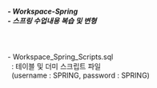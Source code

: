 <h5>
- Workspace-Spring<br>
- 스프링 수업내용 복습 및 변형<br>
</h5>

<br>

<p>
- Workspace_Spring_Scripts.sql<br>
&nbsp;&nbsp;: 테이블 및 더미 스크립트 파일<br>
&nbsp;&nbsp;(username : SPRING, password : SPRING)<br>
</p>
